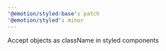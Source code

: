 ```yaml
---
'@emotion/styled-base': patch
'@emotion/styled': minor
---
```


Accept objects as className in styled components
